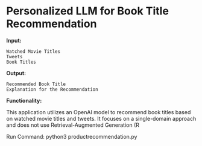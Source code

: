 # Personalized LLM for Book Title Recommendation
**Input:**

    Watched Movie Titles
    Tweets
    Book Titles

**Output:**

    Recommended Book Title
    Explanation for the Recommendation

**Functionality:**

This application utilizes an OpenAI model to recommend book titles based on watched movie titles and tweets. It focuses on a single-domain approach and does not use Retrieval-Augmented Generation (R

Run Command: python3 productrecommendation.py
